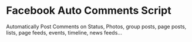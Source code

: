 # Facebook Auto Comments Script
Automatically Post Comments on Status, Photos, group posts, page posts, lists, page feeds, events, timeline, news feeds...
